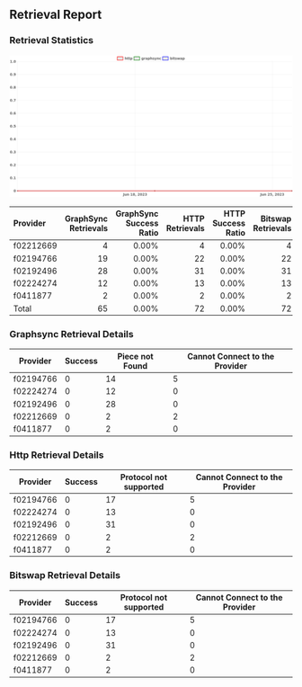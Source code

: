 ## Retrieval Report
### Retrieval Statistics
<img src="https://raw.githubusercontent.com/data-preservation-programs/filplus-checker-assets/main/filecoin-project/filecoin-plus-large-datasets/issues/2026/1687873349719.png"/>

| Provider  | GraphSync Retrievals | GraphSync Success Ratio | HTTP Retrievals | HTTP Success Ratio | Bitswap Retrievals | Bitswap Success Ratio |
| :-------- | -------------------: | ----------------------: | --------------: | -----------------: | -----------------: | --------------------: |
| f02212669 |                    4 |                   0.00% |               4 |              0.00% |                  4 |                 0.00% |
| f02194766 |                   19 |                   0.00% |              22 |              0.00% |                 22 |                 0.00% |
| f02192496 |                   28 |                   0.00% |              31 |              0.00% |                 31 |                 0.00% |
| f02224274 |                   12 |                   0.00% |              13 |              0.00% |                 13 |                 0.00% |
| f0411877  |                    2 |                   0.00% |               2 |              0.00% |                  2 |                 0.00% |
| Total     |                   65 |                   0.00% |              72 |              0.00% |                 72 |                 0.00% |

### Graphsync Retrieval Details
| Provider  | Success | Piece not Found | Cannot Connect to the Provider |
| --------- | ------- | --------------- | ------------------------------ |
| f02194766 | 0       | 14              | 5                              |
| f02224274 | 0       | 12              | 0                              |
| f02192496 | 0       | 28              | 0                              |
| f02212669 | 0       | 2               | 2                              |
| f0411877  | 0       | 2               | 0                              |

### Http Retrieval Details
| Provider  | Success | Protocol not supported | Cannot Connect to the Provider |
| --------- | ------- | ---------------------- | ------------------------------ |
| f02194766 | 0       | 17                     | 5                              |
| f02224274 | 0       | 13                     | 0                              |
| f02192496 | 0       | 31                     | 0                              |
| f02212669 | 0       | 2                      | 2                              |
| f0411877  | 0       | 2                      | 0                              |

### Bitswap Retrieval Details
| Provider  | Success | Protocol not supported | Cannot Connect to the Provider |
| --------- | ------- | ---------------------- | ------------------------------ |
| f02194766 | 0       | 17                     | 5                              |
| f02224274 | 0       | 13                     | 0                              |
| f02192496 | 0       | 31                     | 0                              |
| f02212669 | 0       | 2                      | 2                              |
| f0411877  | 0       | 2                      | 0                              |
